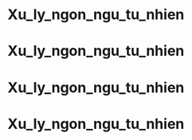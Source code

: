 # Xu_ly_ngon_ngu_tu_nhien
# Xu_ly_ngon_ngu_tu_nhien
# Xu_ly_ngon_ngu_tu_nhien
# Xu_ly_ngon_ngu_tu_nhien
